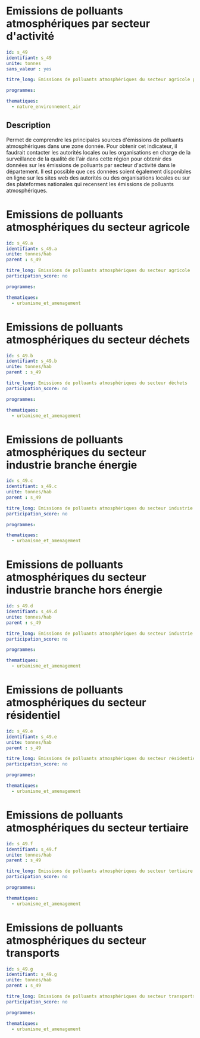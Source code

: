 

# Emissions de polluants atmosphériques par secteur d'activité
```yaml
id: s_49
identifiant: s_49
unite: tonnes
sans_valeur : yes

titre_long: Emissions de polluants atmosphériques du secteur agricole par secteur d'activité

programmes:

thematiques:
  - nature_environnement_air
```
## Description
Permet de comprendre les principales sources d'émissions de polluants atmosphériques dans une zone donnée. Pour obtenir cet indicateur, il faudrait contacter les autorités locales ou les organisations en charge de la surveillance de la qualité de l'air dans cette région pour obtenir des données sur les émissions de polluants par secteur d'activité dans le département. Il est possible que ces données soient également disponibles en ligne sur les sites web des autorités ou des organisations locales ou sur des plateformes nationales qui recensent les émissions de polluants atmosphériques.

# Emissions de polluants atmosphériques du secteur agricole
```yaml
id: s_49.a
identifiant: s_49.a
unite: tonnes/hab
parent : s_49

titre_long: Emissions de polluants atmosphériques du secteur agricole
participation_score: no

programmes:

thematiques:
  - urbanisme_et_amenagement
```
# Emissions de polluants atmosphériques du secteur déchets
```yaml
id: s_49.b
identifiant: s_49.b
unite: tonnes/hab
parent : s_49

titre_long: Emissions de polluants atmosphériques du secteur déchets
participation_score: no

programmes:

thematiques:
  - urbanisme_et_amenagement
```
# Emissions de polluants atmosphériques du secteur industrie branche énergie
```yaml
id: s_49.c
identifiant: s_49.c
unite: tonnes/hab
parent : s_49

titre_long: Emissions de polluants atmosphériques du secteur industrie branche énergie
participation_score: no

programmes:

thematiques:
  - urbanisme_et_amenagement
```
# Emissions de polluants atmosphériques du secteur industrie branche hors énergie
```yaml
id: s_49.d
identifiant: s_49.d
unite: tonnes/hab
parent : s_49

titre_long: Emissions de polluants atmosphériques du secteur industrie branche hors énergie
participation_score: no

programmes:

thematiques:
  - urbanisme_et_amenagement
```
# Emissions de polluants atmosphériques du secteur résidentiel
```yaml
id: s_49.e
identifiant: s_49.e
unite: tonnes/hab
parent : s_49

titre_long: Emissions de polluants atmosphériques du secteur résidentiel
participation_score: no

programmes:

thematiques:
  - urbanisme_et_amenagement
```
# Emissions de polluants atmosphériques du secteur tertiaire
```yaml
id: s_49.f
identifiant: s_49.f
unite: tonnes/hab
parent : s_49

titre_long: Emissions de polluants atmosphériques du secteur tertiaire
participation_score: no

programmes:

thematiques:
  - urbanisme_et_amenagement
```
# Emissions de polluants atmosphériques du secteur transports
```yaml
id: s_49.g
identifiant: s_49.g
unite: tonnes/hab
parent : s_49

titre_long: Emissions de polluants atmosphériques du secteur transports
participation_score: no

programmes:

thematiques:
  - urbanisme_et_amenagement
```
